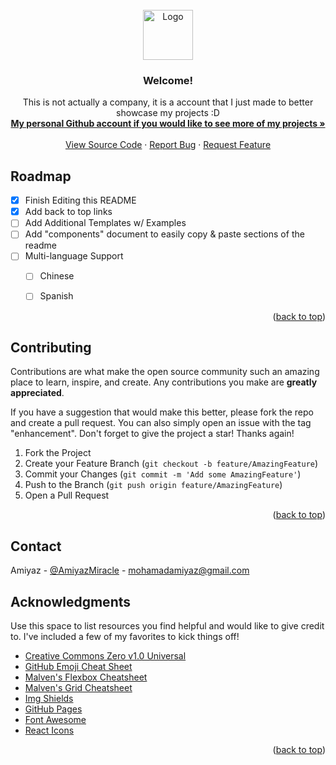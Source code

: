 <div id="top"></div>
<!--
*** Thanks for checking out Chocomint Inc. If you have a suggestion
*** that would make this profile README better, please fork the repo and create a pull request
*** or simply open an issue with the tag "enhancement".
*** Don't forget to follow this account!
*** Thanks again! Now go create something AMAZING! :D
-->



<!-- PROJECT SHIELDS -->
<!--
*** I'm using markdown "reference style" links for readability.
*** Reference links are enclosed in brackets [ ] instead of parentheses ( ).
*** See the bottom of this document for the declaration of the reference variables
*** for contributors-url, forks-url, etc. This is an optional, concise syntax you may use.
*** https://www.markdownguide.org/basic-syntax/#reference-style-links
-->




<!-- PROJECT LOGO -->
<br />
<div align="center">
  <a href="https://avatars.githubusercontent.com/u/117979301?s=200&v=4">
    <img src="https://avatars.githubusercontent.com/u/117979301?s=200&v=4" alt="Logo" width="80" height="80">
  </a>

  <h3 align="center">Welcome!</h3>

  <p align="center">
    This is not actually a company, it is a account that I just made to better showcase my projects :D
    <br />
    <a href="https://github.com/HisMajestyChocoMint"><strong>My personal Github account if you would like to see more of my projects »</strong></a>
    <br />
    <br />
    <a href="https://github.com/meltedchocolateandmint/.github">View Source Code</a>
    ·
    <a href="mailto:mohamadamiyaz@gmail.com">Report Bug</a>
    ·
    <a href="https://github.com/HisMajestyChocoMint/.github/issues">Request Feature</a>
  </p>
</div>

<!-- ROADMAP -->
## Roadmap

- [x] Finish Editing this README
- [x] Add back to top links
- [ ] Add Additional Templates w/ Examples
- [ ] Add "components" document to easily copy & paste sections of the readme
- [ ] Multi-language Support
    - [ ] Chinese
    - [ ] Spanish


<p align="right">(<a href="#top">back to top</a>)</p>



<!-- CONTRIBUTING -->
## Contributing

Contributions are what make the open source community such an amazing place to learn, inspire, and create. Any contributions you make are **greatly appreciated**.

If you have a suggestion that would make this better, please fork the repo and create a pull request. You can also simply open an issue with the tag "enhancement".
Don't forget to give the project a star! Thanks again!

1. Fork the Project
2. Create your Feature Branch (`git checkout -b feature/AmazingFeature`)
3. Commit your Changes (`git commit -m 'Add some AmazingFeature'`)
4. Push to the Branch (`git push origin feature/AmazingFeature`)
5. Open a Pull Request

<p align="right">(<a href="#top">back to top</a>)</p>






<!-- CONTACT -->
## Contact

Amiyaz - [@AmiyazMiracle](https://twitter.com/AmiyazMiracle) - mohamadamiyaz@gmail.com




<!-- ACKNOWLEDGMENTS -->
## Acknowledgments

Use this space to list resources you find helpful and would like to give credit to. I've included a few of my favorites to kick things off!

* [Creative Commons Zero v1.0 Universal](https://creativecommons.org/publicdomain/zero/1.0/)
* [GitHub Emoji Cheat Sheet](https://www.webpagefx.com/tools/emoji-cheat-sheet)
* [Malven's Flexbox Cheatsheet](https://flexbox.malven.co/)
* [Malven's Grid Cheatsheet](https://grid.malven.co/)
* [Img Shields](https://shields.io)
* [GitHub Pages](https://pages.github.com)
* [Font Awesome](https://fontawesome.com)
* [React Icons](https://react-icons.github.io/react-icons/search)

<p align="right">(<a href="#top">back to top</a>)</p>



